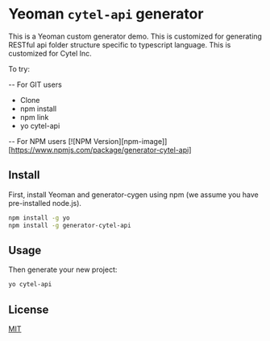 # Yeoman `cytel-api` generator

This is a Yeoman custom generator demo. This is customized for generating RESTful api folder structure specific to typescript language. This is customized for Cytel Inc.

To try:

-- For GIT users

* Clone
* npm install
* npm link
* yo cytel-api

-- For NPM users
[![NPM Version][npm-image]][https://www.npmjs.com/package/generator-cytel-api]

## Install

First, install Yeoman and generator-cygen using npm (we assume you have pre-installed node.js).

```bash
npm install -g yo
npm install -g generator-cytel-api
```

## Usage

Then generate your new project:

```bash
yo cytel-api
```

## License

[MIT](http://vjpr.mit-license.org)
